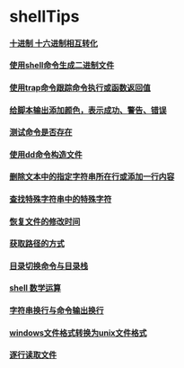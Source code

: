 # shellTips

#### [十进制 十六进制相互转化](hex2dec.sh)

#### [使用shell命令生成二进制文件](trCmd.sh)

#### [使用trap命令跟踪命令执行或函数返回值](trapCmd.sh)

#### [给脚本输出添加颜色，表示成功、警告、错误](color.sh)

#### [测试命令是否存在](cmd.sh)

#### [使用dd命令构造文件](ddCmd.sh)

#### [删除文本中的指定字符串所在行或添加一行内容](sedCmd.sh)

#### [查找特殊字符串中的特殊字符](awkCmd.sh)

#### [恢复文件的修改时间](restoreFileModifyTime.sh)

#### [获取路径的方式](getPath.sh)

#### [目录切换命令与目录栈](dirCmd.sh)

#### [shell 数学运算](math.sh)

#### [字符串换行与命令输出换行](newline.sh)

#### [windows文件格式转换为unix文件格式](dos2unix.sh)

#### [逐行读取文件](readline.sh)
